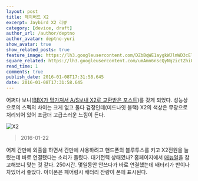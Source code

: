 ```yaml
---
layout: post
title: 제이버드 X2
excerpt: Jaybird X2 리뷰
category: [device, draft]
author_url: /author/deptno
author_avatar: deptno-yuri
show_avatar: true
show_related_posts: true
feature_image: https://lh3.googleusercontent.com/DZbBqWE1aygkWJlmWD3cEl7ppuYUvJ38JEffW1wgw1CfNsLGF-8xOuAh73Tb1y8yAebpE4vK_oeSFdWSuolJP29Pcgs-1Vz3cm4vdKuZL_atH4jK7iaSHdH2L2HUHConaab64ceP9jgx_w0HHIgfjhmqa2Ua_xoyubio0o_bbSQnw8wGStxYk8VtlOMR32F6tGbka70ziW585Po8XnwQlqS-FuyQusH1QYoXOXl6Oo_HuIe5MKQ9slm8QG-WVuCj1Wj_pejWm3LbnDEEKHRefLH496IrbpnyLC5xq4RLKwGJL-qdw6wvuVm_v8VGkoz73YZ9t9jOHEM4290O1g5REsAj_Opb6UqWAEcGJJMKmQ8IDof1--mEB4IUcFHbBt0pj5g1zIxRvDVCC8FB237UNuGS4r1onF6poCySGbsMYp9YUihzB6z8mBlB5XYkAQV7L7Cyf1Ht98pMhSTqspBf3x4m2q6mJqzHGphDO3s4BDWz0h2qWiSRxpziYSjq9UiNaqNPf_fnQyWXBXvZMsZkXRxdymI-FIWhyqA7BES2zRYWTbq6fvKHc6XHEcM-oNptCK-tVg=w1366-h488-no
square_related: https://lh3.googleusercontent.com/umAmn6nscQyNq2ictZhiOHxgjmRMHLAfyjDWGGWPTxwy0LzhhY49bKRLEx0tAWKZz0-L0KpjPTjmXKgBPpX4TQLQAYSt_830A-lg2KCfW5mQUQtHw93p80hWxxLh3z5bIsQ6pg9Qett5FKlqWkdRrLSYTluvfADA--theWHCpyAB9zgfpbCqMyUKuNi-ZohCJcaWRtldwcls8PCD80xWAY5xojO1_BNXsuuHsl3gjPynQ3mTN5zEzD4QDvv2Ttnjahz8e-V2yjNQwu6eTEKy-4_H-kXxquCZIz23dLOsX6Bjqz-rv0-n0XJBqK1qvmCwFFqP2epXH_HegdztmMOHzGR68Ppo4mhvlJB98lq3ONpvqrrmrO9skhOzSq7VPJctCIV5Iye7eEooEo8apSntF_iwXmwmcsaXQXVVZf3bQYIC66lvghSI14NVFXTa7QvLce36FUdIfIJLzGf1sZYrLc9pwJg4wsoGhqiVt3zkivOJPj3Zms_r0kX9v37mgkMVgVQ87N1vHBm5-SABAvf45XiMHjNPZ1opfgeRi-fAMUOH8mcgbq3mA8SKNQR5V31qZqNCdQ=s696-no
read_time: 1
comments: true
publish_date: 2016-01-08T17:31:58.645
date: 2016-01-08T17:31:58.645
---
```


어쩌다 보니([BBX가 망가져서 A/S보내 X2로 교환받은 포스트](http://bglee.me/posts/2015/jaybird_bbx_as))를 갖게 되었다. 성능상으로의 스펙의 차이는 크게 없고 둘다 검정인데(미드나잇 블랙) X2의 색상은 무광으로 처리되어 있어 조금더 고급스러운 느낌이 든다.

![X2](https://lh3.googleusercontent.com/Fxt5jwUaElEhWs5IDjPvQt8E4EP_Pr7aNNuiVu5YyOuvruRR3EyhJNf5Jb3lAqABE7dlNml-O2wPWG1Jf7u4kO0vk7Xo1Q_23QQ-tGPHmgSvlu0JOjhwXOUyOJICuEeFX_ZmTnrDf7rHVIpgjDlM2lwPZN5Stl-_-pGEGD7w8li6IJ9x-qz2GpBK-n_ENFR1uVevgfqdyomgtpm-zG-r_UiIWGpoYHvZbGJA5pPDkGpqlE8I04swxRL_18vTZM70RcnkyrDE697m9QxCBPd7TRTlInEVpRBZ5vHaqn5PDaMNWguVhAqgqN18v85lUklfY1X9LDOPJ6EneopzTJ5xs-nzVANny60EKL-lHDCDWPrNCU7BDmjfGIlhzKE4MDwAt8Z1ZMgd883mG7fNAtQOsG9BhPWZTOFBndoW5W8Mgfdwic2HsN9n6WRyl5-GeTfHQHDrdSjusBqtQj9Hlbok_xGoNejIiSs6ILDyFHHtPwiwnF-BE3G3JtEjwkmatKlFx9A3fvEFIS5E9EypUljTqXlJG5tpt85QLIgWIZeU0aA2OelDAi0zUonq3yqX1xGpe5EyJA=w1716-h1287-no)

> 2016-01-22

어제 간만에 외출을 하면서 간만에 사용하려고 핸드폰의 블루투스를 키고 X2전원을 눌렀는데 바로 연결됐다는 소리가 들렸다. 대기전력 상태였나? 홈페이지에서 [매뉴얼](http://www.jaybirdsport.com/static/media/uploads/support/pdf/x2-manual-korean.pdf)을 참고해보니 맞는 것 같다. 250시간. 몇일동안 안쓰다가 바로 연결했는데 배터리가 반이나 차있어서 좋았다. 아이폰은 페어링시 배터리 잔량이 폰에 표시된다.
